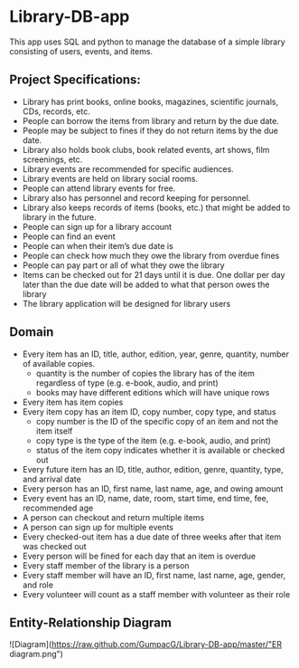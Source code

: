 # Library-DB-app
This app uses SQL and python to manage the database of a simple library consisting of users, events, and items.



## Project Specifications:
* Library has print books, online books, magazines, scientific journals, CDs, records, etc.
* People can borrow the items from library and return by the due date.
* People may be subject to fines if they do not return items by the due date.
* Library also holds book clubs, book related events, art shows, film screenings, etc.
* Library events are recommended for specific audiences.
* Library events are held on library social rooms.
* People can attend library events for free.
* Library also has personnel and record keeping for personnel.
* Library also keeps records of items (books, etc.) that might be added to library in the future.
* People can sign up for a library account
* People can find an event
* People can when their item’s due date is
* People can check how much they owe the library from overdue fines
* People can pay part or all of what they owe the library
* Items can be checked out for 21 days until it is due. One dollar per day later than the due date will be added to what that person owes the library
* The library application will be designed for library users



## Domain
* Every item has an ID, title, author, edition, year, genre, quantity, number of available copies.
  * quantity is the number of copies the library has of the item regardless of type (e.g. e-book, audio, and print)
  * books may have different editions which will have unique rows
* Every item has item copies
* Every item copy has an item ID, copy number, copy type, and status
  * copy number is the ID of the specific copy of an item and not the item itself
  * copy type is the type of the item (e.g. e-book, audio, and print)
  * status of the item copy indicates whether it is available or checked out
* Every future item has an ID, title, author, edition, genre, quantity, type, and arrival date
* Every person has an ID, first name, last name, age, and owing amount
* Every event has an ID, name, date, room, start time, end time, fee, recommended age
* A person can checkout and return multiple items
* A person can sign up for multiple events
* Every checked-out item has a due date of three weeks after that item was checked out
* Every person will be fined for each day that an item is overdue
* Every staff member of the library is a person
* Every staff member will have an ID, first name, last name, age, gender, and role
* Every volunteer will count as a staff member with volunteer as their role


## Entity-Relationship Diagram
![Diagram](https://raw.github.com/GumpacG/Library-DB-app/master/"ER diagram.png")
